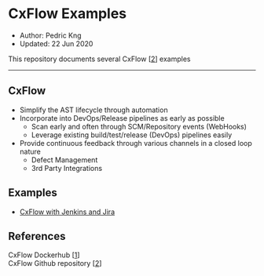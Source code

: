 # CxFlow Examples
* Author:   Pedric Kng  
* Updated:  22 Jun 2020

This repository documents several CxFlow [[2]] examples

***

## CxFlow
- Simplify the AST lifecycle through automation 
- Incorporate into DevOps/Release pipelines as early as possible
  - Scan early and often through SCM/Repository events (WebHooks)
  - Leverage existing build/test/release (DevOps) pipelines easily
- Provide continuous feedback through various channels in a closed loop nature 
  - Defect Management
  - 3rd Party Integrations


## Examples
* [CxFlow with Jenkins and Jira](jenkins-jira/README.md)


<!--
## Gitlab Examples
* [CxFlow with Azure DevOps Pipeline](azuredevops/README.md)
* [CxFlow with Gitlab CI, Jira](gitlab-ci-jira/README.md)
-->

## References
CxFlow Dockerhub [[1]]  
CxFlow Github repository [[2]]  

[1]:https://hub.docker.com/r/checkmarx/cx-flow "CxFlow Dockerhub"
[2]:https://github.com/checkmarx-ltd/cx-flow "CxFlow Github Repository"
